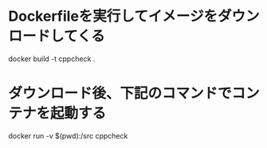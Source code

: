 # Dockerfileを実行してイメージをダウンロードしてくる
docker build -t cppcheck .
# ダウンロード後、下記のコマンドでコンテナを起動する
docker run -v $(pwd):/src cppcheck